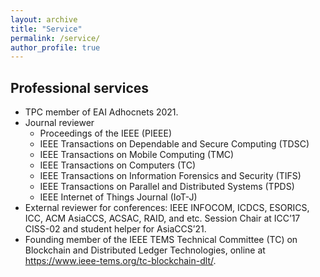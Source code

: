 ```yaml
---
layout: archive
title: "Service"
permalink: /service/
author_profile: true
---
```


## Professional services

-	TPC member of EAI Adhocnets 2021.
- Journal reviewer
    * Proceedings of the IEEE (PIEEE)
    * IEEE Transactions on Dependable and Secure Computing (TDSC)
    * IEEE Transactions on Mobile Computing (TMC)
    * IEEE Transactions on Computers (TC)
    * IEEE Transactions on Information Forensics and Security (TIFS)
    * IEEE Transactions on Parallel and Distributed Systems (TPDS)
    * IEEE Internet of Things Journal (IoT-J)
-	External reviewer for conferences: IEEE INFOCOM, ICDCS, ESORICS, ICC, ACM AsiaCCS, ACSAC, RAID, and etc. Session Chair at ICC’17 CISS-02 and student helper for AsiaCCS’21.
- Founding member of the IEEE TEMS Technical Committee (TC) on Blockchain and Distributed Ledger Technologies, online at <https://www.ieee-tems.org/tc-blockchain-dlt/>.
